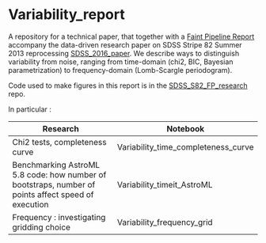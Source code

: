 # Variability_report

A repository for a technical paper, that together  with a [Faint Pipeline Report](https://github.com/suberlak/Faint_pipeline_report) accompany the data-driven research paper on SDSS Stripe 82 Summer 2013 reprocessing [SDSS_2016_paper](https://github.com/suberlak/SDSS_2016_paper/).
We describe ways to distinguish variability from noise, ranging from time-domain (chi2, BIC, Bayesian parametrization) to frequency-domain (Lomb-Scargle periodogram). 

Code used to make figures in this report is in  the [SDSS_S82_FP_research](https://github.com/suberlak/SDSS_S82_FP_research) repo. 

In particular : 

Research    |   Notebook 
------------|------------
Chi2 tests, completeness curve | Variability_time_completeness_curve
Benchmarking AstroML 5.8 code: how number of bootstraps, number of points affect speed of execution | Variability_timeit_AstroML
Frequency : investigating gridding choice | Variability_frequency_grid

